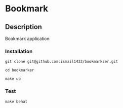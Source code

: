 # Bookmark


## Description

Bookmark application

### Installation 

`git clone git@github.com:ismail1432/bookmarkzer.git`

`cd bookmarker`

`make up`

### Test

`make behat`